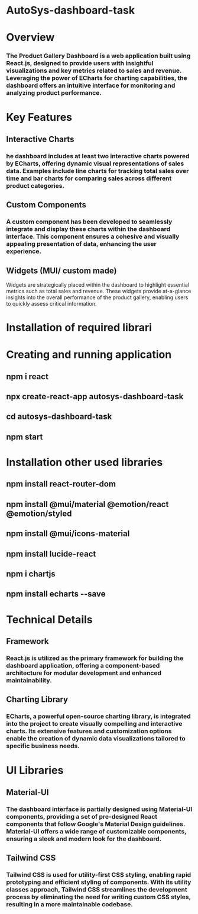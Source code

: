 # AutoSys-dashboard-task
# Overview
### The Product Gallery Dashboard is a web application built using React.js, designed to provide users with insightful visualizations and key metrics related to sales and revenue. Leveraging the power of ECharts for charting capabilities, the dashboard offers an intuitive interface for monitoring and analyzing product performance.

# Key Features
## Interactive Charts
### he dashboard includes at least two interactive charts powered by ECharts, offering dynamic visual representations of sales data. Examples include line charts for tracking total sales over time and bar charts for comparing sales across different product categories.

## Custom Components
### A custom component has been developed to seamlessly integrate and display these charts within the dashboard interface. This component ensures a cohesive and visually appealing presentation of data, enhancing the user experience.

## Widgets (MUI/ custom made)
Widgets are strategically placed within the dashboard to highlight essential metrics such as total sales and revenue. These widgets provide at-a-glance insights into the overall performance of the product gallery, enabling users to quickly assess critical information.

# Installation of required librari
# Creating and running application
## npm i react
## npx create-react-app autosys-dashboard-task
## cd autosys-dashboard-task
## npm start

# Installation other used libraries
## npm install react-router-dom
## npm install @mui/material @emotion/react @emotion/styled
## npm install @mui/icons-material
## npm install lucide-react

## npm i chartjs
## npm install echarts --save

# Technical Details
## Framework
### React.js is utilized as the primary framework for building the dashboard application, offering a component-based architecture for modular development and enhanced maintainability.

## Charting Library
### ECharts, a powerful open-source charting library, is integrated into the project to create visually compelling and interactive charts. Its extensive features and customization options enable the creation of dynamic data visualizations tailored to specific business needs.

# UI Libraries
## Material-UI
### The dashboard interface is partially designed using Material-UI components, providing a set of pre-designed React components that follow Google's Material Design guidelines. Material-UI offers a wide range of customizable components, ensuring a sleek and modern look for the dashboard.

## Tailwind CSS
### Tailwind CSS is used for utility-first CSS styling, enabling rapid prototyping and efficient styling of components. With its utility classes approach, Tailwind CSS streamlines the development process by eliminating the need for writing custom CSS styles, resulting in a more maintainable codebase.



